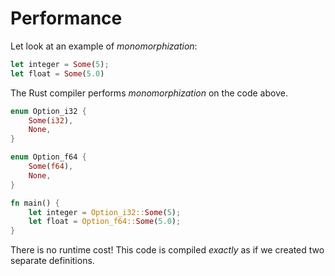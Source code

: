 # Performance

Let look at an example of _monomorphization_:

```rust
let integer = Some(5);
let float = Some(5.0)
```

The Rust compiler performs _monomorphization_ on the code above.

```rust
enum Option_i32 {
    Some(i32),
    None,
}

enum Option_f64 {
    Some(f64),
    None,
}

fn main() {
    let integer = Option_i32::Some(5);
    let float = Option_f64::Some(5.0);
}
```

There is no runtime cost! This code is compiled _exactly_ as if we created two
separate definitions.
